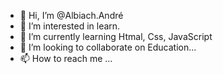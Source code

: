 - 👋 Hi, I’m @Albiach.André
- 👀 I’m interested in learn.
- 🌱 I’m currently learning Htmal, Css, JavaScript
- 💞️ I’m looking to collaborate on Education...
- 📫 How to reach me ...

<!---
Albiach/Albiach is a ✨ special ✨ repository because its `README.md` (this file) appears on your GitHub profile.
You can click the Preview link to take a look at your changes.
--->
